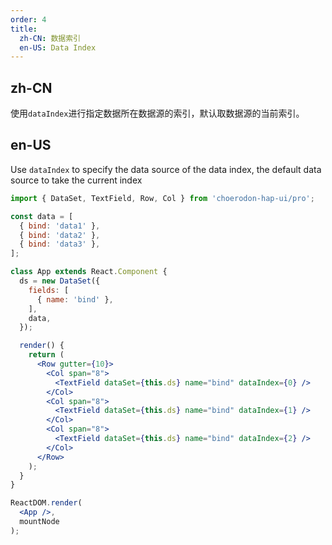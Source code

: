 ```yaml
---
order: 4
title:
  zh-CN: 数据索引
  en-US: Data Index
---
```


## zh-CN

使用`dataIndex`进行指定数据所在数据源的索引，默认取数据源的当前索引。

## en-US

Use `dataIndex` to specify the data source of the data index, the default data source to take the current index

````jsx
import { DataSet, TextField, Row, Col } from 'choerodon-hap-ui/pro';

const data = [
  { bind: 'data1' },
  { bind: 'data2' },
  { bind: 'data3' },
];

class App extends React.Component {
  ds = new DataSet({
    fields: [
      { name: 'bind' },
    ],
    data,
  });

  render() {
    return (
      <Row gutter={10}>
        <Col span="8">
          <TextField dataSet={this.ds} name="bind" dataIndex={0} />
        </Col>
        <Col span="8">
          <TextField dataSet={this.ds} name="bind" dataIndex={1} />
        </Col>
        <Col span="8">
          <TextField dataSet={this.ds} name="bind" dataIndex={2} />
        </Col>
      </Row>
    );
  }
}

ReactDOM.render(
  <App />,
  mountNode
);
````
